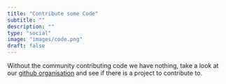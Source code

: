 ```yaml
---
title: "Contribute some Code"
subtitle: ""
description: ""
type: "social"
image: "images/code.png"
draft: false
---
```


Without the community contributing code we have nothing, take a look at our [github organisation](https://github.com/arkmq-org)
and see if there is a project to contribute to.